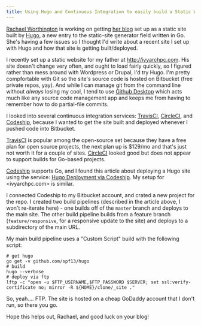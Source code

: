 ```yaml
---
title: Using Hugo and Continuous Integration to easily build a Static Website
---
```


[Rachael Worthington](https://twitter.com/nothe) is working on getting [her blog](http://nothe.purplellamas.net/) set up as a static site built by [Hugo](http://gohugo.io), a new entry to the static-site generator field written in Go. She's having a few issues so I thought I'd write about a recent site I set up with Hugo and how that site is getting built/deployed.

I recently set up a static website for my father at <http://ivyarchpc.com>. His site doesn't change very often, and ought to load fairly quickly, so I figured rather than mess around with Wordpress or Drupal, I'd try Hugo. I'm pretty compfortable with Git so the site's source code is hosted on Bitbucket (free private repos, yay). And while I can manage git from the command line without *always* losing my cool, I tend to use [Github Desktop](https://desktop.github.com/) which acts much like any source code management app and keeps me from having to remember how to do partial-file commits.

I looked into several continuous integration services: [TravisCI](http://travisci.org), [CircleCI](http://circleci.com), and [Codeship](http://codeship.com), because I wanted to get the site built and deployed whenever I pushed code into Bitbucket.

[TravisCI](http://travisci.org) is popular among the open-source set because they have a free plan for open source projects, the next plan up is $129/mo and that's just not worth it for a couple of sites. [CircleCI](http://circleci.com) looked good but does not appear to support builds for Go-based projects.

[Codeship](http://codeship.com) supports Go, and I found this article about deploying a Hugo site using the service: [Hugo Deployment via Codeship](http://jice.lavocat.name/blog/2015/hugo-deployment-via-codeship/). My setup for <ivyarchpc.com> is similar.

I connected Codeship to my Bitbucket account, and crated a new project for the repo. I created two build pipelines (described in the article above, I won't re-iterate here) - one builds off of the `master` branch and deploys to the main site. The other build pipeline builds from a feature branch (`feature/responsive`, for a responsive update to the site) and deploys to a subdirectory of the main URL.

My main build pipeline uses a "Custom Script" build with the following script:

```shell
# get hugo
go get -v github.com/spf13/hugo
# build
hugo --verbose
# deploy via ftp
lftp -c "open -u $FTP_USERNAME,$FTP_PASSWORD $SERVER; set ssl:verify-certificate no; mirror -R ${HOME}/clone/_site ."
```

So, yeah.... FTP. The site is hosted on a cheap GoDaddy account that I don't run, so there you go.

Hope this helps out, Rachael, and good luck on your blog!
